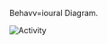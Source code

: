 Behavv=ioural Diagram.


![Activity](https://user-images.githubusercontent.com/94179036/142911781-8658cbff-7a58-41c8-bc80-f54695e3ac0d.png)

